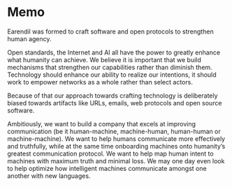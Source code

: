 # Memo

Earendil was formed to craft software and open protocols to strengthen human
agency.

Open standards, the Internet and AI all have the power to greatly enhance what
humanity can achieve.  We believe it is important that we build mechanisms that
strengthen our capabilities rather than diminish them.  Technology should
enhance our ability to realize our intentions, it should work to empower
networks as a whole rather than select actors.

Because of that our approach towards crafting technology is deliberately biased
towards artifacts like URLs, emails, web protocols and open source software.

Ambitiously, we want to build a company that excels at improving communication
(be it human-machine, machine-human, human-human or machine-machine).  We want
to help humans communicate more effectively and truthfully, while at the same
time onboarding machines onto humanity’s greatest communication protocol.  We
want to help map human intent to machines with maximum truth and minimal loss.
We may one day even look to help optimize how intelligent machines communicate
amongst one another with new languages.
